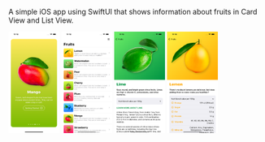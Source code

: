 A simple iOS app using SwiftUI that shows information about fruits in Card View and List View.

<div style="align-content: center;">

<img src="Screenshots/Onboarding-View.png" alt="Onboarding View" width="100" height="200" />

<img src="Screenshots/Fruits-List-View.png" alt="Fruits List View" width="100" height="200" />

<img src="Screenshots/Detail-View.png" alt="Detail View" width="100" height="200" />

<img src="Screenshots/Nutritional-Dropdown-View.png" alt="Nutritional Dropdown View" width="100" height="200" />

</div>